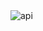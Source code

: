 

<a  >
  <img
    src="https://github.com/Climacobnu/API_CADASTRO_CLIENTE/API.png"
    alt="api" />
</a>
